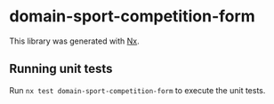 # domain-sport-competition-form

This library was generated with [Nx](https://nx.dev).

## Running unit tests

Run `nx test domain-sport-competition-form` to execute the unit tests.
